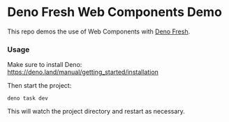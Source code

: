 # Deno Fresh Web Components Demo

This repo demos the use of Web Components with
[Deno Fresh](https://fresh.deno.dev).

### Usage

Make sure to install Deno: https://deno.land/manual/getting_started/installation

Then start the project:

```
deno task dev
```

This will watch the project directory and restart as necessary.
